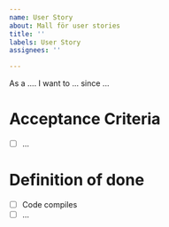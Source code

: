 ```yaml
---
name: User Story
about: Mall för user stories
title: ''
labels: User Story
assignees: ''

---
```


As a .... I want to ... since ...

# Acceptance Criteria
* [ ] ...

# Definition of done
* [ ] Code compiles
* [ ] ...
